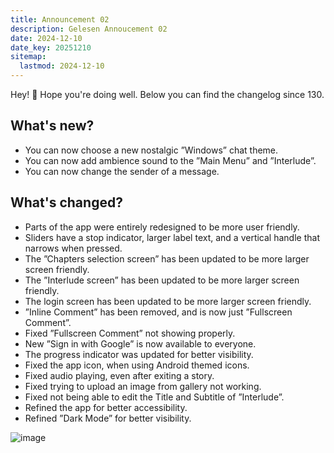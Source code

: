 ```yaml
---
title: Announcement 02
description: Gelesen Annoucement 02
date: 2024-12-10
date_key: 20251210
sitemap:
  lastmod: 2024-12-10
---
```


Hey! :wave: Hope you're doing well. Below you can find the changelog since 130.

## What's new?
- You can now choose a new nostalgic ”Windows” chat theme.
- You can now add ambience sound to the ”Main Menu” and ”Interlude”.
- You can now change the sender of a message.

## What's changed?
- Parts of the app were entirely redesigned to be more user friendly.
- Sliders have a stop indicator, larger label text, and a vertical handle that narrows when pressed.
- The ”Chapters selection screen” has been updated to be more larger screen friendly.
- The ”Interlude screen” has been updated to be more larger screen friendly.
- The login screen has been updated to be more larger screen friendly.
- ”Inline Comment” has been removed, and is now just ”Fullscreen Comment”.
- Fixed ”Fullscreen Comment” not showing properly.
- New ”Sign in with Google” is now available to everyone.
- The progress indicator was updated for better visibility.
- Fixed the app icon, when using Android themed icons.
- Fixed audio playing, even after exiting a story.
- Fixed trying to upload an image from gallery not working.
- Fixed not being able to edit the Title and Subtitle of ”Interlude”.
- Refined the app for better accessibility.
- Refined ”Dark Mode” for better visibility.

![image](https://firebasestorage.googleapis.com/v0/b/design-spec/o/projects%2Fgoogle-material-3%2Fimages%2Fm2m6uddw-2.png?alt=media&token=8dd69839-272a-4436-a7c7-230c1155d40f)
